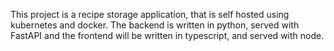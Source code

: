 This project is a recipe storage application, that is self hosted using kubernetes and docker.
The backend is written in python, served with FastAPI and the frontend will be written in typescript, and served with node.


